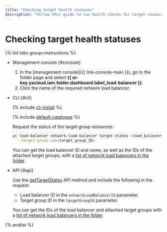 ```yaml
---
title: "Checking target health statuses"
description: "Follow this guide to run health checks for target resources."
---
```


# Checking target health statuses

{% list tabs group=instructions %}

- Management console {#console}

   1. In the [management console]({{ link-console-main }}), go to the folder page and select **{{ ui-key.yacloud.iam.folder.dashboard.label_load-balancer }}**.
   1. Click the name of the required network load balancer.

- CLI {#cli}

   {% include [cli-install](../../_includes/cli-install.md) %}

   {% include [default-catalogue](../../_includes/default-catalogue.md) %}

   Request the status of the target group resources:

   ```bash
   yc load-balancer network-load-balancer target-states <load_balancer_name_or_ID> \
     --target-group-id=<target_group_ID>
   ```

   You can get the load balancer ID and name, as well as the IDs of the attached target groups, with a [list of network load balancers in the folder](load-balancer-list.md#list).

- API {#api}

   Use the [getTargetStates](../api-ref/NetworkLoadBalancer/getTargetStates.md) API method and include the following in the request:

   * Load balancer ID in the `networkLoadBalancerId` parameter.
   * Target group ID in the `targetGroupId` parameter.

   You can get the IDs of the load balancer and attached target groups with a [list of network load balancers in the folder](load-balancer-list.md#list).

{% endlist %}
